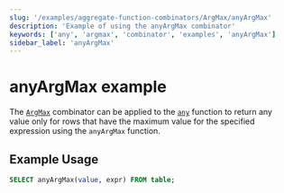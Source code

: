 ```yaml
---
slug: '/examples/aggregate-function-combinators/ArgMax/anyArgMax'
description: 'Example of using the anyArgMax combinator'
keywords: ['any', 'argmax', 'combinator', 'examples', 'anyArgMax']
sidebar_label: 'anyArgMax'
---
```


# anyArgMax example

The [`ArgMax`](/sql-reference/aggregate-functions/combinators#-argmax) combinator can be applied to the [`any`](/sql-reference/aggregate-functions/reference/any) function to return any value only for rows that have the maximum value for the specified expression using the `anyArgMax` function.

## Example Usage

```sql
SELECT anyArgMax(value, expr) FROM table;
``` 